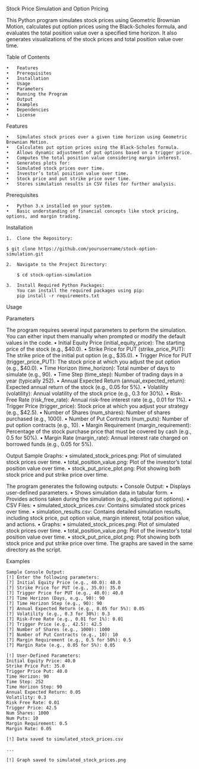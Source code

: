 Stock Price Simulation and Option Pricing

This Python program simulates stock prices using Geometric Brownian Motion, calculates put option prices using the Black-Scholes formula, and evaluates the total position value over a specified time horizon. It also generates visualizations of the stock prices and total position value over time.

Table of Contents

	•	Features
	•	Prerequisites
	•	Installation
	•	Usage
	•	Parameters
	•	Running the Program
	•	Output
	•	Examples
	•	Dependencies
	•	License

Features

	•	Simulates stock prices over a given time horizon using Geometric Brownian Motion.
	•	Calculates put option prices using the Black-Scholes formula.
	•	Allows dynamic adjustment of put options based on a trigger price.
	•	Computes the total position value considering margin interest.
	•	Generates plots for:
	•	Simulated stock prices over time.
	•	Investor’s total position value over time.
	•	Stock price and put strike price over time.
	•	Stores simulation results in CSV files for further analysis.

Prerequisites

	•	Python 3.x installed on your system.
	•	Basic understanding of financial concepts like stock pricing, options, and margin trading.


Installation

	1.	Clone the Repository:
    
    $ git clone https://github.com/yourusername/stock-option-simulation.git

	2.	Navigate to the Project Directory:
        
        $ cd stock-option-simulation

	3.	Install Required Python Packages:
        You can install the required packages using pip:
        pip install -r requirements.txt



Usage

Parameters

The program requires several input parameters to perform the simulation. You can either input them manually when prompted or modify the default values in the code.
	•	Initial Equity Price (initial_equity_price): The starting price of the stock (e.g., $40.0).
	•	Strike Price for PUT (strike_price_PUT): The strike price of the initial put option (e.g., $35.0).
	•	Trigger Price for PUT (trigger_price_PUT): The stock price at which you adjust the put option (e.g., $40.0).
	•	Time Horizon (time_horizon): Total number of days to simulate (e.g., 90).
	•	Time Step (time_step): Number of trading days in a year (typically 252).
	•	Annual Expected Return (annual_expected_return): Expected annual return of the stock (e.g., 0.05 for 5%).
	•	Volatility (volatility): Annual volatility of the stock price (e.g., 0.3 for 30%).
	•	Risk-Free Rate (risk_free_rate): Annual risk-free interest rate (e.g., 0.01 for 1%).
	•	Trigger Price (trigger_price): Stock price at which you adjust your strategy (e.g., $42.5).
	•	Number of Shares (num_shares): Number of shares purchased (e.g., 1000).
	•	Number of Put Contracts (num_puts): Number of put option contracts (e.g., 10).
	•	Margin Requirement (margin_requirement): Percentage of the stock purchase price that must be covered by cash (e.g., 0.5 for 50%).
	•	Margin Rate (margin_rate): Annual interest rate charged on borrowed funds (e.g., 0.05 for 5%).


Output
Sample Graphs:
    •	simulated_stock_prices.png: Plot of simulated stock prices over time.
    •	total_position_value.png: Plot of the investor’s total position value over time.
    •	stock_put_price_plot.png: Plot showing both stock price and put strike price over time.

The program generates the following outputs:
	•	Console Output:
	•	Displays user-defined parameters.
	•	Shows simulation data in tabular form.
	•	Provides actions taken during the simulation (e.g., adjusting put options).
	•	CSV Files:
	•	simulated_stock_prices.csv: Contains simulated stock prices over time.
	•	simulation_results.csv: Contains detailed simulation results, including stock price, put option value, margin interest, total position value, and actions.
	•	Graphs:
	•	simulated_stock_prices.png: Plot of simulated stock prices over time.
	•	total_position_value.png: Plot of the investor’s total position value over time.
	•	stock_put_price_plot.png: Plot showing both stock price and put strike price over time.
The graphs are saved in the same directory as the script.

Examples
    
    Sample Console Output:
    [!] Enter the following parameters:
    [?] Initial Equity Price (e.g., 40.0): 40.0
    [?] Strike Price for PUT (e.g., 35.0): 35.0
    [?] Trigger Price for PUT (e.g., 40.0): 40.0
    [?] Time Horizon (Days, e.g., 90): 90
    [?] Time Horizon Step (e.g., 90): 90
    [?] Annual Expected Return (e.g., 0.05 for 5%): 0.05
    [?] Volatility (e.g., 0.3 for 30%): 0.3
    [?] Risk-Free Rate (e.g., 0.01 for 1%): 0.01
    [?] Trigger Price (e.g., 42.5): 42.5
    [?] Number of Shares (e.g., 1000): 1000
    [?] Number of Put Contracts (e.g., 10): 10
    [?] Margin Requirement (e.g., 0.5 for 50%): 0.5
    [?] Margin Rate (e.g., 0.05 for 5%): 0.05
    
    [!] User-Defined Parameters:
    Initial Equity Price: 40.0
    Strike Price Put: 35.0
    Trigger Price Put: 40.0
    Time Horizon: 90
    Time Step: 252
    Time Horizon Step: 90
    Annual Expected Return: 0.05
    Volatility: 0.3
    Risk Free Rate: 0.01
    Trigger Price: 42.5
    Num Shares: 1000
    Num Puts: 10
    Margin Requirement: 0.5
    Margin Rate: 0.05
    
    [!] Data saved to simulated_stock_prices.csv
    
    ...
    
    [!] Graph saved to simulated_stock_prices.png
